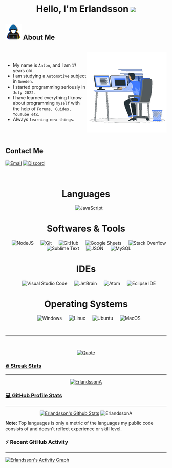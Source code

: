 <h1 align="center">Hello, I'm Erlandsson <img src="https://media.giphy.com/media/hvRJCLFzcasrR4ia7z/giphy.gif" width="35px"></h1>

## <picture><img src="https://github.com/ErlandssonA/ErlandssonA/blob/master/Images/about_me.gif?raw=true" width="50px"></picture> About Me

<br>

<picture>
  <img align="right" src="https://github.com/ErlandssonA/ErlandssonA/blob/master/Images/right_side.gif?raw=true" width="250px">
</picture>

<br>

- My name is `Anton`, and I am `17` years old.
- I am studying a `Automotive` subject in `Sweden`.
- I started programming seriously in `July 2022`.
- I have learned everything I know about programming `myself` with the help of `Forums, Guides, YouTube etc`.
- Always `learning new things`.

<br>
<br>

<h2>Contact Me</h2>

<p align="left">
	<a href="mailto:antonpang05@gmail.com"><img src="https://img.shields.io/badge/Email-%23EA4335.svg?style=for-the-badge&logo=gmail&logoColor=white&color=red" alt="Email"/></a>
	<a href="https://discordapp.com/users/269573362127339520/"><img src="https://img.shields.io/badge/Discord-%23EA4335.svg?style=for-the-badge&logo=discord&logoColor=white&color=blue" alt="Discord"/></a>
</p>

<br>

<h1 align="center">Languages</h1>

<p align="center">
  &emsp; 
  <img alt="JavaScript" src="https://img.shields.io/badge/JavaScript%20-%232370ED.svg?style=for-the-badge&logo=javascript&logoColor=black&color=F7DF1E">
<!--   &emsp;
   <img alt="HTML" src="https://img.shields.io/badge/HTML%20-%2314354C.svg?style=for-the-badge&logo=HTML5&logoColor=white&color=E34F26">
  &emsp;
   <img alt="CSS" src="https://img.shields.io/badge/CSS%20-%2314354C.svg?style=for-the-badge&logo=CSS3&logoColor=white&color=1572B6"> -->
</p>

<h1 align="center">Softwares & Tools</h1>

<p align="center">
  &emsp;
    <img alt="NodeJS" src="https://img.shields.io/badge/Node.JS%20-%23F05033.svg?style=for-the-badge&logo=node.js&logoColor=white&color=339933">
  &emsp;
    <img alt="Git" src="https://img.shields.io/badge/Git%20-%23F05033.svg?style=for-the-badge&logo=git&logoColor=white&color=F05032">
  &emsp;
    <img alt="GitHub" src="https://img.shields.io/badge/github-%23181717.svg?style=for-the-badge&logo=github&logoColor=white&color=181717">
  &emsp;
    <img alt="Google Sheets" src="https://img.shields.io/badge/Google%20Sheets%20-%2334A853.svg?style=for-the-badge&logo=google%20sheets&logoColor=white&color=34A853">
  &emsp;
    <img alt="Stack Overflow" src="https://img.shields.io/badge/-Stack%20Overflow-FE7A16?style=for-the-badge&logo=stack-overflow&logoColor=white&color=F58025">
  &emsp;
    <img alt="Sublime Text" src="https://img.shields.io/badge/Sublime%20Text-FE7A16?style=for-the-badge&logo=sublime-text&logoColor=white&color=FF9800">
  &emsp;
    <img alt="JSON" src="https://img.shields.io/badge/json-%23000000.svg?style=for-the-badge&logo=json&logoColor=white&color=000000">
  &emsp;
    <img alt="MySQL" src="https://img.shields.io/badge/mysql-%234479A1.svg?&style=for-the-badge&logo=mysql&logoColor=white&color=4479A1"/>
</p>

<h1 align="center">IDEs</h1>

<p align="center">
  &emsp;
    <img alt="Visual Studio Code" src="https://img.shields.io/badge/Visual%20Studio%20Code-0078d7.svg?style=for-the-badge&logo=visual-studio-code&logoColor=white&color=007ACC">
  &emsp;
    <img alt="JetBrain" src="https://img.shields.io/badge/jetbrains-%23000000.svg?style=for-the-badge&logo=jetbrains&logoColor=white&color=000000" />
  &emsp;
    <img alt="Atom" src="https://img.shields.io/badge/atom-%2366595C.svg?&style=for-the-badge&logo=atom&logoColor=white&color=66595C" />
  &emsp;
    <img alt="Eclipse IDE" src="https://img.shields.io/badge/eclipse%20ide-%232C2255.svg?&style=for-the-badge&logo=eclipse%20ide&logoColor=white&color=2C2255" />
</p>

<h1 align="center">Operating Systems</h1>

<p align="center">
  &emsp;
    <img alt="Windows" src="https://img.shields.io/badge/Windows-0078D6?style=for-the-badge&logo=windows&logoColor=white&color=0078D6">
  &emsp;
    <img alt="Linux" src="https://img.shields.io/badge/Linux-FCC624?style=for-the-badge&logo=linux&logoColor=black&color=FCC624">
  &emsp;
    <img alt="Ubuntu" src="https://img.shields.io/badge/Ubuntu-E95420?style=for-the-badge&logo=ubuntu&logoColor=white&color=E95420">
  &emsp;
    <img alt="MacOS" src="https://img.shields.io/badge/MacOS-%2335BF5C.svg?&style=for-the-badge&logo=apple&logoColor=white&color=000000" />
</p>

<br>

---

<br>

<p align = "center">
	<a href="https://github.com/piyushsuthar/github-readme-quotes"> <img alt = "Quote" src="https://quotes-github-readme.vercel.app/api?type=vertical&theme=tokyonight">
</p>

<h3>🔥 Streak Stats</h3>

---

<p align="center"><img src="https://github-readme-streak-stats.herokuapp.com/?user=ErlandssonA&theme=tokyonight_duo" alt="ErlandssonA" /></p>

<h3>💻 GitHub Profile Stats</h3>

---

<p align="center">
    <a href="https://github.com/anuraghazra/github-readme-stats">
	    <img alt="Erlandsson's Github Stats" src="https://github-readme-stats.vercel.app/api?username=ErlandssonA&show_icons=true&count_private=true&locale=en&theme=tokyonight&layout=compact" height="230px"/></a>
	  <img src="https://github-readme-stats.vercel.app/api/top-langs?username=ErlandssonA&langs_count=7&show_icons=true&locale=en&theme=tokyonight" alt="ErlandssonA" height="230px"/>
<br/>

<b>Note:</b> Top languages is only a metric of the languages my public code consists of and doesn't reflect experience or skill level.

  </p>

<h3>⚡ Recent GitHub Activity</h3>

---

<a href="https://github.com/ErlandssonA"><img alt="Erlandsson's Activity Graph" src="https://github-readme-activity-graph.cyclic.app/graph?username=ErlandssonA&custom_title=Erlandsson's%20Contribution%20Graph&theme=tokyo-night&area=true" /></a>

<br>
